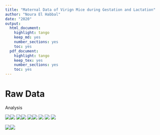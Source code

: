 ```yaml
---
title: "Maternal Data of Virign Mice during Gestation and Lactation"
author: "Noura El Habbal"
date: "2020"
output:
  html_document:
    highlight: tango
    keep_md: yes
    number_sections: yes
    toc: yes
  pdf_document:
    highlight: tango
    keep_tex: yes
    number_sections: yes
    toc: yes
---
```




# Raw Data





Analysis

![](figures/body_weights_during_pregnancyandlactation-1.png)<!-- -->![](figures/body_weights_during_pregnancyandlactation-2.png)<!-- -->
![](figures/Fat_mass_during_pregnancyandlactation-1.png)<!-- -->![](figures/Fat_mass_during_pregnancyandlactation-2.png)<!-- -->
![](figures/lean_mass_during_pregnancyandlactation-1.png)<!-- -->![](figures/lean_mass_during_pregnancyandlactation-2.png)<!-- -->
![](figures/Freewater_during_pregnancyandlactation-1.png)<!-- -->
![](figures/Totalwater_during_pregnancyandlactation-1.png)<!-- -->
![](figures/food_intake-1.png)<!-- -->




![](figures/maternal_feedingefficiency-1.png)<!-- -->![](figures/maternal_feedingefficiency-2.png)<!-- -->

